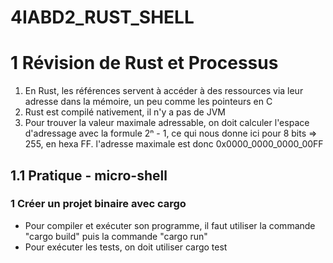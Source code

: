 # 4IABD2_RUST_SHELL

# 1 Révision de Rust et Processus
1) En Rust, les références servent à accéder à des ressources via leur adresse dans la mémoire, un peu comme les pointeurs en C
2) Rust est compilé nativement, il n'y a pas de JVM
3) Pour trouver la valeur maximale adressable, on doit calculer l'espace d'adressage avec la formule 2ⁿ - 1, ce qui nous donne ici pour 8 bits =>  255, en hexa FF. l'adresse maximale est donc 0x0000_0000_0000_00FF
## 1.1 Pratique - micro-shell
### 1 Créer un projet binaire avec cargo
* Pour compiler et exécuter son programme, il faut utiliser la commande "cargo build" puis la commande "cargo run"  
* Pour exécuter les tests, on doit utiliser cargo test
